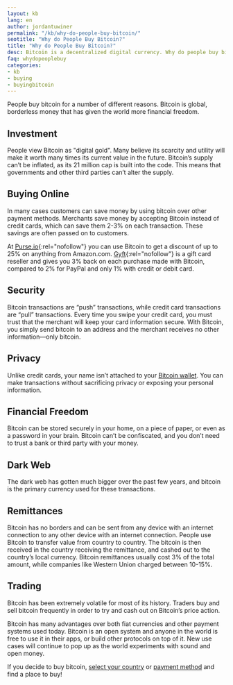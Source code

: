 ```yaml
---
layout: kb
lang: en
author: jordantuwiner
permalink: "/kb/why-do-people-buy-bitcoin/"
seotitle: "Why do People Buy Bitcoin?"
title: "Why do People Buy Bitcoin?"
desc: Bitcoin is a decentralized digital currency. Why do people buy bitcoin? What do people use it for? Bitcoin has many advantages over other forms of money. 
faq: whydopeoplebuy
categories: 
- kb
- buying
- buyingbitcoin
---
```


People buy bitcoin for a number of different reasons. Bitcoin is global, borderless money that has given the world more financial freedom. 

## Investment 
People view Bitcoin as "digital gold". Many believe its scarcity and utility will make it worth many times its current value in the future. Bitcoin’s supply can’t be inflated, as its 21 million cap is built into the code. This means that governments and other third parties can’t alter the supply. 

## Buying Online
In many cases customers can save money by using bitcoin over other payment methods. Merchants save money by accepting Bitcoin instead of credit cards, which can save them 2-3% on each transaction. These savings are often passed on to customers. 

At [Purse.io](http://buybitcoinww.co/purse_io){:rel="nofollow"} you can use Bitcoin to get a discount of up to 25% on anything from Amazon.com. [Gyft](https://www.gyft.com/){:rel="nofollow"} is a gift card reseller and gives you 3% back on each purchase made with Bitcoin, compared to 2% for PayPal and only 1% with credit or debit card. 

## Security
Bitcoin transactions are “push” transactions, while credit card transactions are “pull” transactions. Every time you swipe your credit card, you must trust that the merchant will keep your card information secure. With Bitcoin, you simply send bitcoin to an address and the merchant receives no other information—only bitcoin. 

## Privacy
Unlike credit cards, your name isn’t attached to your [Bitcoin wallet](https://www.buybitcoinworldwide.com/wallets/). You can make transactions without sacrificing privacy or exposing your personal information. 

## Financial Freedom
Bitcoin can be stored securely in your home, on a piece of paper, or even as a password in your brain. Bitcoin can’t be confiscated, and you don’t need to trust a bank or third party with your money. 

## Dark Web
The dark web has gotten much bigger over the past few years, and bitcoin is the primary currency used for these transactions. 

## Remittances 
Bitcoin has no borders and can be sent from any device with an internet connection to any other device with an internet connection. People use Bitcoin to transfer value from country to country.  The bitcoin is then received in the country receiving the remittance, and cashed out to the country’s local currency. Bitcoin remittances usually cost 3% of the total amount, while companies like Western Union charged between 10-15%. 

## Trading
Bitcoin has been extremely volatile for most of its history. Traders buy and sell bitcoin frequently in order to try and cash out on Bitcoin’s price action.

Bitcoin has many advantages over both fiat currencies and other payment systems used today. Bitcoin is an open system and anyone in the world is free to use it in their apps, or build other protocols on top of it. New use cases will continue to pop up as the world experiments with sound and open money. 

If you decide to buy bitcoin, [select your country](https://www.buybitcoinworldwide.com/en/) or [payment method](/en/payment-methods/) and find a place to buy! 